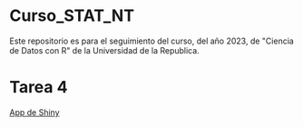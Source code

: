 # Curso_STAT_NT

Este repositorio es para el seguimiento del curso, del año 2023, de "Ciencia de Datos con R" de la Universidad de la Republica. 

# Tarea 4
[App de Shiny](https://ivan1arriola.shinyapps.io/tarea4)
